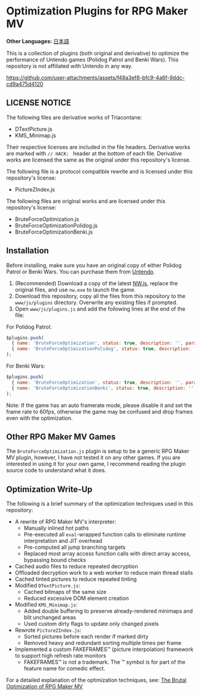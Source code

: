 # Optimization Plugins for RPG Maker MV

**Other Languages:** [日本語](README_ja.md)

This is a collection of plugins (both original and derivative) to optimize the performance of Untendo games (Polidog Patrol and Benki Wars). This repository is not affiliated with Untendo in any way.

https://github.com/user-attachments/assets/f48a3ef8-bfc9-4a6f-9ddc-cd9a475d4120

## LICENSE NOTICE

The following files are derivative works of Triacontane:

- DTextPicture.js
- KMS_Minimap.js

Their respective licenses are included in the file headers.
Derivative works are marked with `// HACK: ` header at the bottom of each file. Derivative works are licensed the same as the original under this repository's license.

The following file is a protocol compatible rewrite and is licensed under this repository's license:

- PictureZIndex.js

The following files are original works and are licensed under this repository's license:

- BruteForceOptimization.js
- BruteForceOptimizationPolidog.js
- BruteForceOptimizationBenki.js

## Installation

Before installing, make sure you have an original copy of either Polidog Patrol or Benki Wars. You can purchase them from [Untendo](https://www.untendo.com/).

1. (Recommended) Download a copy of the latest [NW.js](https://nwjs.io/), replace the original files, and use `nw.exe` to launch the game.
2. Download this repository, copy all the files from this repository to the `www/js/plugins` directory. Overwrite any existing files if prompted.
3. Open `www/js/plugins.js` and add the following lines at the end of the file:

For Polidog Patrol:

```js
$plugins.push(
  { name: 'BruteForceOptimization', status: true, description: '', parameters: {} },
  { name: 'BruteForceOptimizationPolidog', status: true, description: '', parameters: {} }
);
```

For Benki Wars:

```js
$plugins.push(
  { name: 'BruteForceOptimization', status: true, description: '', parameters: {} },
  { name: 'BruteForceOptimizationBenki', status: true, description: '', parameters: {} }
);
```

Note: If the game has an auto framerate mode, please disable it and set the frame rate to 60fps, otherwise the game may be confused and drop frames even with the optimization.

## Other RPG Maker MV Games

The `BruteForceOptimization.js` plugin is setup to be a generic RPG Maker MV plugin, however, I have not tested it on any other games. If you are interested in using it for your own game, I recommend reading the plugin source code to understand what it does.

## Optimization Write-Up

The following is a brief summary of the optimization techniques used in this repository:

- A rewrite of RPG Maker MV's interpreter:
  - Manually inlined hot paths
  - Pre-executed all `eval`-wrapped function calls to eliminate runtime interpretation and JIT overhead
  - Pre-computed all jump branching targets
  - Replaced most array access function calls with direct array access, bypassing bound checks
- Cached audio files to reduce repeated decryption
- Offloaded decryption work to a web worker to reduce main thread stalls
- Cached tinted pictures to reduce repeated tinting
- Modified `DTextPicture.js`:
  - Cached bitmaps of the same size
  - Reduced excessive DOM element creation
- Modified `KMS_Minimap.js`:
  - Added double buffering to preserve already-rendered minimaps and blit unchanged areas
  - Used custom dirty flags to update only changed pixels
- Rewrote `PictureZIndex.js`:
  - Sorted pictures before each render if marked dirty
  - Removed heavy and redundant sorting multiple times per frame
- Implemented a custom FAKEFRAMES™ (picture interpolation) framework to support high refresh rate monitors
  - FAKEFRAMES™ is not a trademark. The ™ symbol is for part of the feature name for comedic effect.

For a detailed explanation of the optimization techniques, see: [The Brutal Optimization of RPG Maker MV](https://tsdo.in/blog/optimizing-rmmv/)

